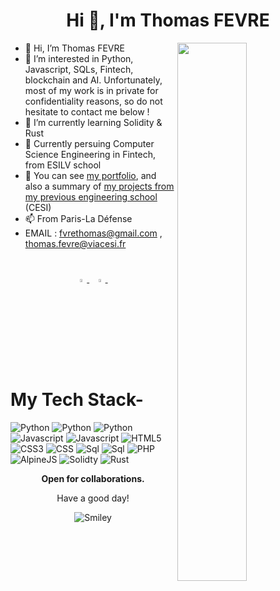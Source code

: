 
<h1 align="center">Hi 👋, I'm Thomas FEVRE</h1>
<img src="https://imgur.com/Z9n1y5S.gif" height=47% width=47% align="right">



- 👋 Hi, I’m Thomas FEVRE
- 👀 I’m interested in Python, Javascript, SQLs, Fintech, blockchain and AI. Unfortunately, most of my work is in private for confidentiality reasons, so do not hesitate to contact me below !
- 🌱 I’m currently learning Solidity & Rust
- 💞️ Currently persuing Computer Science Engineering in Fintech,
     from ESILV school
- 👀 You can see <a href="https://thomasfevre.github.io/">my portfolio</a>, and also a summary of  <a href="https://github.com/ThomasFevrePROJETS"> my projects from my previous engineering school</a> (CESI)
- 📫 From Paris-La Défense
- EMAIL :  fvrethomas@gmail.com , thomas.fevre@viacesi.fr


#





<p align="center">
     

  <a href="https://www.linkedin.com/in/thomas-fevre-6853b51a1/">
   <img src="https://img.icons8.com/color/48/000000/linkedin.png" width="3.5%"/>
    </a><span>&nbsp;</span>
  <a href="mailto:fvrethomas@gmail.com">
    <img src="https://img.icons8.com/fluent/48/000000/gmail.png" width="3.5%"/>
  </a><span>&nbsp;</span>
     
# My Tech Stack-
     
     
![Python](https://img.shields.io/badge/python-3670A0?style=for-the-badge&logo=python&logoColor=ffdd54)
![Python](https://img.shields.io/badge/Flask-000000?style=for-the-badge&logo=flask&logoColor=white)
![Python](https://img.shields.io/badge/Django-092E20?style=for-the-badge&logo=django&logoColor=white)
![Javascript](https://img.shields.io/badge/JavaScript-F7DF1E?style=for-the-badge&logo=javascript&logoColor=black)
![Javascript](https://img.shields.io/badge/jQuery-0769AD?style=for-the-badge&logo=jquery&logoColor=white)
![HTML5](https://img.shields.io/badge/html5-%23E34F26.svg?style=for-the-badge&logo=html5&logoColor=white)
![CSS3](https://img.shields.io/badge/css3-%231572B6.svg?style=for-the-badge&logo=css3&logoColor=white)
![CSS](https://img.shields.io/badge/Tailwind_CSS-38B2AC?style=for-the-badge&logo=tailwind-css&logoColor=white)
![Sql](https://img.shields.io/badge/PostgreSQL-316192?style=for-the-badge&logo=postgresql&logoColor=white)
![Sql](https://img.shields.io/badge/MySQL-00000F?style=for-the-badge&logo=mysql&logoColor=white)
![PHP](https://img.shields.io/badge/Laravel-FF2D20?style=for-the-badge&logo=laravel&logoColor=white)
![AlpineJS](https://img.shields.io/badge/AlpineJS-000000?style=for-the-badge&logo=alpineJS&logoColor=white)
![Solidty](https://img.shields.io/badge/Solidity-092E20?style=for-the-badge&logo=solidity&logoColor=white)
![Rust](https://img.shields.io/badge/Rust-F7DF1E?style=for-the-badge&logo=rust&logoColor=black)


<p align="center">
  <b>Open for collaborations.</b>
   
<div align="center">
<p>Have a good day!</p>
<div>
<img src="https://github.com/fnky/fnky/raw/fnky/img/smile.gif" alt="Smiley" align="center">
</div>
</div>







     


     

